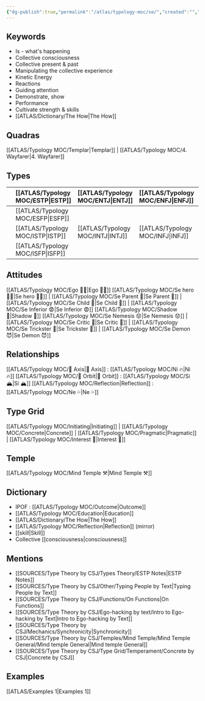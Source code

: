 ```yaml
---
{"dg-publish":true,"permalink":"/atlas/typology-moc/se/","created":"","updated":""}
---
```



## Keywords 
- Is - what's happening
- Collective consciousness
- Collective present & past
- Manipulating the collective experience 
- Kinetic Energy 
- Reactions
- Guiding attention
- Demonstrate, show
- Performance
- Cultivate strength & skills
- [[ATLAS/Dictionary/The How\|The How]]

## Quadras
[[ATLAS/Typology MOC/Templar\|Templar]] | [[ATLAS/Typology MOC/4. Wayfarer\|4. Wayfarer]] 

## Types 

|        |  [[ATLAS/Typology MOC/ESTP\|ESTP]]  |  [[ATLAS/Typology MOC/ENTJ\|ENTJ]]      | [[ATLAS/Typology MOC/ENFJ\|ENFJ]]&nbsp; |
|:---------------|:-----------|:---------------|:---------------|
|        | [[ATLAS/Typology MOC/ESFP\|ESFP]]   |            |            |
|        |  [[ATLAS/Typology MOC/ISTP\|ISTP]]  |  [[ATLAS/Typology MOC/INTJ\|INTJ]]      | [[ATLAS/Typology MOC/INFJ\|INFJ]]       |
|        |  [[ATLAS/Typology MOC/ISFP\|ISFP]]  |            |            |  

## Attitudes
[[ATLAS/Typology MOC/Ego 🙋‍♂️\|Ego 🙋‍♂️]]
[[ATLAS/Typology MOC/Se hero 🦸‍♂️\|Se hero 🦸‍♂️]] | [[ATLAS/Typology MOC/Se Parent 🤨\|Se Parent 🤨]] | [[ATLAS/Typology MOC/Se Child 🧒\|Se Child 🧒]] | [[ATLAS/Typology MOC/Se Inferior 😨\|Se Inferior 😨]]
[[ATLAS/Typology MOC/Shadow 👤\|Shadow 👤]] 
[[ATLAS/Typology MOC/Se Nemesis 😟\|Se Nemesis 😟]] | [[ATLAS/Typology MOC/Se Critic 🤔\|Se Critic 🤔]] | [[ATLAS/Typology MOC/Se Trickster 🤡\|Se Trickster 🤡]] | [[ATLAS/Typology MOC/Se Demon 😈\|Se Demon 😈]]

## Relationships 
[[ATLAS/Typology MOC/🧲 Axis\|🧲 Axis]] : [[ATLAS/Typology MOC/Ni 🔥\|Ni 🔥]]
[[ATLAS/Typology MOC/🔄 Orbit\|🔄 Orbit]] : [[ATLAS/Typology MOC/Si 🏔️\|Si 🏔️]]
[[ATLAS/Typology MOC/Reflection\|Reflection]] : [[ATLAS/Typology MOC/Ne 💦\|Ne 💦]] 

## Type Grid 
[[ATLAS/Typology MOC/Initiating\|Initiating]] | [[ATLAS/Typology MOC/Concrete\|Concrete]] | [[ATLAS/Typology MOC/Pragmatic\|Pragmatic]] | [[ATLAS/Typology MOC/Interest 🤝\|Interest 🤝]] 

## Temple 
 [[ATLAS/Typology MOC/Mind Temple ⚒️\|Mind Temple ⚒️]] 

## Dictionary
- IPOF : [[ATLAS/Typology MOC/Outcome\|Outcome]]
- [[ATLAS/Typology MOC/Education\|Education]]
- [[ATLAS/Dictionary/The How\|The How]]
- [[ATLAS/Typology MOC/Reflection\|Reflection]] (mirror)
- [[skill\|Skill]]
- Collective [[consciousness\|consciousness]]

## Mentions 
- [[SOURCES/Type Theory by CSJ/Types Theory/ESTP Notes\|ESTP Notes]]
- [[SOURCES/Type Theory by CSJ/Other/Typing People by Text\|Typing People by Text]]
- [[SOURCES/Type Theory by CSJ/Functions/On Functions\|On Functions]]
- [[SOURCES/Type Theory by CSJ/Ego-hacking by text/Intro to Ego-hacking by Text\|Intro to Ego-hacking by Text]]
- [[SOURCES/Type Theory by CSJ/Mechanics/Synchronicity\|Synchronicity]]
- [[SOURCES/Type Theory by CSJ/Temples/Mind Temple/Mind Temple General/Mind temple General\|Mind temple General]]
- [[SOURCES/Type Theory by CSJ/Type Grid/Temperament/Concrete by CSJ\|Concrete by CSJ]]

## Examples 
[[ATLAS/Examples 1\|Examples 1]] 
